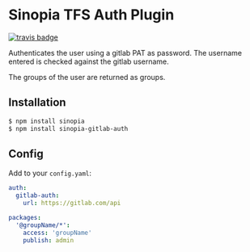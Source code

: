 # Sinopia TFS Auth Plugin

[![travis badge](https://api.travis-ci.org/pitlabs/sinopia-gitlab-auth.svg?branch=master)](https://travis-ci.org/pitlabs/sinopia-gitlab-auth)

Authenticates the user using a gitlab PAT as password. The username entered is
checked against the gitlab username.

The groups of the user are returned as groups.

## Installation

```sh
$ npm install sinopia
$ npm install sinopia-gitlab-auth
```

## Config

Add to your `config.yaml`:

```yaml
auth:
  gitlab-auth:
    url: https://gitlab.com/api

packages:
  '@groupName/*':
    access: 'groupName'
    publish: admin
```